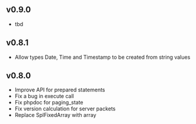## v0.9.0
* tbd

## v0.8.1
* Allow types Date, Time and Timestamp to be created from string values

## v0.8.0
* Improve API for prepared statements
* Fix a bug in execute call
* Fix phpdoc for paging_state
* Fix version calculation for server packets
* Replace SplFixedArray with array
